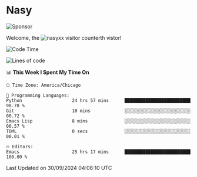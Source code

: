 # Nasy

<!--
<p align="center">
<img height="200" src="https://github-readme-stats.vercel.app/api?username=nasyxx&count_private=true&show_icons=true&theme=dracula&include_all_commits=true"/>
<img height="200" src="https://github-readme-stats.vercel.app/api/top-langs/?username=nasyxx&theme=dracula&hide=html,jupyter+notebook&count_private=true&show_icons=true"/>
</p>

  
----------------
-->

![Sponsor](https://img.shields.io/static/v1.svg?label=Sponsor&message=%E2%9D%A4&logo=GitHub&style=flat&color=pink)
 
Welcome, the ![nasyxx visitor counter](https://count.getloli.com/get/@nasyxx?theme=rule34)th vistor!
 
<!--START_SECTION:waka-->
![Code Time](http://img.shields.io/badge/Code%20Time-4%2C679%20hrs%2018%20mins-blue)

![Lines of code](https://img.shields.io/badge/From%20Hello%20World%20I%27ve%20Written-0%20lines%20of%20code-blue)

📊 **This Week I Spent My Time On** 

```text
🕑︎ Time Zone: America/Chicago

💬 Programming Languages: 
Python                   24 hrs 57 mins      █████████████████████████   98.70 % 
Git                      10 mins             ░░░░░░░░░░░░░░░░░░░░░░░░░   00.72 % 
Emacs Lisp               8 mins              ░░░░░░░░░░░░░░░░░░░░░░░░░   00.57 % 
TOML                     0 secs              ░░░░░░░░░░░░░░░░░░░░░░░░░   00.01 % 

🔥 Editors: 
Emacs                    25 hrs 17 mins      █████████████████████████   100.00 % 
```


 Last Updated on 30/09/2024 04:08:10 UTC
<!--END_SECTION:waka-->

<!-- ![visitors](https://visitor-badge.laobi.icu/badge?page_id=nasyxx.nasyxx) -->
